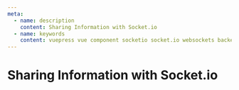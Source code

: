 ```yaml
---
meta:
  - name: description
    content: Sharing Information with Socket.io
  - name: keywords
    content: vuepress vue component socketio socket.io websockets backend
---
```

# Sharing Information with Socket.io